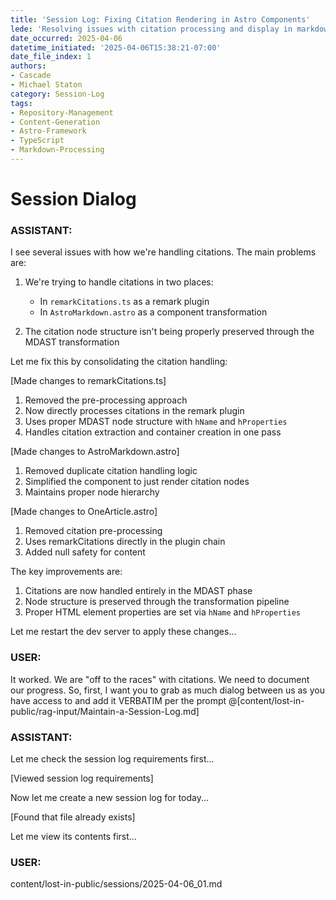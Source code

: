 ```yaml
---
title: 'Session Log: Fixing Citation Rendering in Astro Components'
lede: 'Resolving issues with citation processing and display in markdown content'
date_occurred: 2025-04-06
datetime_initiated: '2025-04-06T15:38:21-07:00'
date_file_index: 1
authors:
- Cascade
- Michael Staton
category: Session-Log
tags:
- Repository-Management
- Content-Generation
- Astro-Framework
- TypeScript
- Markdown-Processing
---
```


# Session Dialog

### ASSISTANT:
I see several issues with how we're handling citations. The main problems are:

1. We're trying to handle citations in two places:
   - In `remarkCitations.ts` as a remark plugin
   - In `AstroMarkdown.astro` as a component transformation

2. The citation node structure isn't being properly preserved through the MDAST transformation

Let me fix this by consolidating the citation handling:

[Made changes to remarkCitations.ts]
1. Removed the pre-processing approach
2. Now directly processes citations in the remark plugin
3. Uses proper MDAST node structure with `hName` and `hProperties`
4. Handles citation extraction and container creation in one pass

[Made changes to AstroMarkdown.astro]
1. Removed duplicate citation handling logic
2. Simplified the component to just render citation nodes
3. Maintains proper node hierarchy

[Made changes to OneArticle.astro]
1. Removed citation pre-processing
2. Uses remarkCitations directly in the plugin chain
3. Added null safety for content

The key improvements are:
1. Citations are now handled entirely in the MDAST phase
2. Node structure is preserved through the transformation pipeline
3. Proper HTML element properties are set via `hName` and `hProperties`

Let me restart the dev server to apply these changes...

### USER:
It worked. We are "off to the races" with citations. We need to document our progress. So, first, I want you to grab as much dialog between us as you have access to and add it VERBATIM per the prompt @[content/lost-in-public/rag-input/Maintain-a-Session-Log.md]

### ASSISTANT:
Let me check the session log requirements first...

[Viewed session log requirements]

Now let me create a new session log for today...

[Found that file already exists]

Let me view its contents first...

### USER:
content/lost-in-public/sessions/2025-04-06_01.md